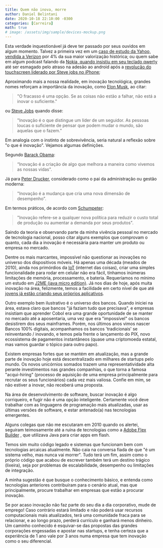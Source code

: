 ```yaml
---
title: Quem não inova, morre
author: Daniel Belintani
date: 2020-10-18 22:10:00 -0300
categories: [Carreira]
math: true
# image: /assets/img/sample/devices-mockup.png
---
```



Esta verdade inquestionável já deve ter passado por seus ouvidos em algum momento. Talvez a primeira vez em um [caso de estudo da Yahoo, vendida a Verizon](https://www.forbes.com/sites/briansolomon/2016/07/25/yahoo-sells-to-verizon-for-5-billion-marissa-mayer/#32d70cd8450f) por 4% da sua maior valorização histórica; ou quem sabe em algum podcast falando da [Nokia, quando insistiu em seu teclado qwerty](http://vrworld.com/2011/01/31/analysis-the-fall-of-nokia/) até ser esmagado pelo atraso na adesão ao android após a [revolução do touchscreen liderado por Steve jobs no iPhone](https://time.com/4628515/steve-jobs-iphone-launch-keynote-2007);

Aproximando mais a nossa realidade, em inovação tecnológica, grandes nomes reforçam a importância da inovação, como [Elon Musk](https://www.ebiografia.com/elon_musk), ao citar:  
 > "O fracasso é uma opção. Se as coisas não estão a falhar, não está a inovar o suficiente." 

ou [Steve Jobs](https://www.ebiografia.com/steve_jobs/) quando disse:
 > "Inovação é o que distingue um líder de um seguidor. As pessoas loucas o suficiente de pensar que podem mudar o mundo, são aquelas que o fazem."

Em analogia com o instinto de sobrevivência, seria natural a reflexão sobre "o que é inovação". Vejamos algumas definições.   

Segundo [Barack Obama](https://www.biography.com/us-president/barack-obama):
 > “Inovação é a criação de algo que melhora a maneira como vivemos as nossas vidas". 

Já para [Peter Drucker](https://www.ebiografia.com/peter_drucker/), considerado como o pai da administração ou gestão moderna:
 > "Inovação é a mudança que cria uma nova dimensão de desempenho". 

Em termos práticos, de acordo com [Schumpeter](https://pt.wikipedia.org/wiki/Joseph_Schumpeter):
> "Inovação refere-se a qualquer nova política para reduzir o custo total de produção ou aumentar a demanda por seus produtos".

Saindo da teoria e observando parte da minha vivência pessoal no mercado de tecnologia nacional, posso citar alguns exemplos que comprovam o quanto, cada dia a inovação é necessária para manter um produto ou empresa no mercado.

Dentre os mais marcantes, impossível não questionar as inovações no universo dos dispositivos móveis. Há apenas uma década (meados de 2010), ainda nos primórdios da [IoT](https://www.oracle.com/internet-of-things/what-is-iot.html) (internet das coisas), criar uma simples funcionalidade para rodar em celular não era fácil, tínhamos inúmeras limitações de memória, processamento, e bateria. Requeríamos no mínimo um estudo em [J2ME (java micro edition)](https://www.java.com/pt-BR/download/help/whatis_j2me.html). Já nos dias de hoje, após muita inovação na área, felizmente, temos a facilidade em certo nível de que até [jovens já estão criando seus próprios aplicativos](https://www.hongkiat.com/blog/young-talented-app-developers/).

Outro exemplo bem ilustrativo é o universo dos bancos. Quando iniciei na área, estava claro que bancos "já faziam tudo que precisava", e empresas insistiam que aprender Cobol era uma grande oportunidade de se manter no mercado até a aposentaria, uma vez que era "impossível" os bancos desistirem dos seus mainframes. Porém, nos últimos anos vimos nascer Bancos 100% digitais, acompanhamos os bancos 'tradicionais' se reinventando / inovando, e temos pela frente o lançamento do PIX, novo ecossistema de pagamentos instantâneos (quase uma criptomoeda estatal, mas vamos guardar o tópico para outro papo).

Existem empresas fortes que se mantém em atualização, mas a grande parte de inovação hoje está descentralizado em milhares de startups pelo mundo. Os novos unicórnios somados trazem uma representatividade alta perante investimentos nas grandes companhias, o que torna a famosa "acqui-hiring" (processo de aquisição de uma empresa principalmente para recrutar os seus funcionários) cada vez mais valiosa. Confie em mim, se não estiver a inovar, não receberá uma proposta.

Na área de desenvolvimento de software, buscar inovação é algo corriqueiro, e fugir não é uma opção inteligente. Certamente você deve trabalhar com as linguagens de programação mais atualizadas, usar as últimas versões de software, e estar antenado(a) nas tecnologias emergentes.

Alguns colegas que não me escutaram em 2010 quando os alertei, seguiram teimosamente até a ruína de tecnologias como a [Adobe Flex Builder](https://www.adobe.com/br/products/flex.html) , que utilizava Java para criar apps em flash.

Temos sim muito código legado e sistemas que funcionam bem com tecnologias arcaicas atualmente. Não caia na conversa fiada de que "é um sistema velho, mas nunca vai morrer". Tudo terá um fim, assim como o próprio código que acabou de escrever também terá um destino trágico (lixeira), seja por problemas de escalabilidade, desempenho ou limitações de integração.

A minha sugestão é que busque o conhecimento básico, e entenda como tecnologias anteriores contribuíram para o cenário atual, mas que principalmente, procure trabalhar em empresas que estão a procurar inovação.

Se por acaso inovação não faz parte do seu dia a dia corporativo, mude de emprego! Caso contrário estará limitado e não poderá usar recursos computacionais mais atualizados, terá uma comunidade fraca para se relacionar, e ao longo prazo, perderá currículo e ganhará menos dinheiro. Um caminho conhecido é esquivar-se das propostas das grandes corporações engessadas e apostar nas startups, e tenha certeza que a experiência de 1 ano vale por 3 anos numa empresa que tem inovação como o seu diferencial.

